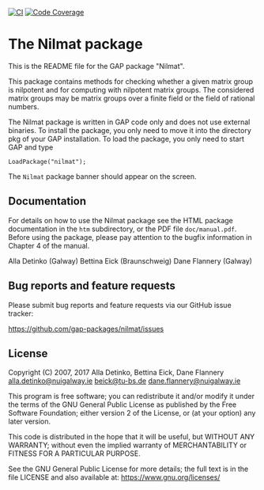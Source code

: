 [![CI](https://github.com/gap-packages/nilmat/actions/workflows/CI.yml/badge.svg)](https://github.com/gap-packages/nilmat/actions/workflows/CI.yml)
[![Code Coverage](https://codecov.io/github/gap-packages/nilmat/coverage.svg?branch=master&token=)](https://codecov.io/gh/gap-packages/nilmat)

# The Nilmat package

This is the README file for the GAP package "Nilmat".

This package contains methods for checking whether a given matrix group
is nilpotent and for computing with nilpotent matrix groups. The considered
matrix groups may be matrix groups over a finite field or the field of
rational numbers.

The Nilmat package is written in GAP code only and does not use
external binaries. To install the package, you only need to move
it into the directory pkg of your GAP installation. To load the
package, you only need to start GAP and type

    LoadPackage("nilmat");

The `Nilmat` package banner should appear on the screen.


## Documentation

For details on how to use the Nilmat package see the HTML
package documentation in the `htm` subdirectory, or the PDF file
`doc/manual.pdf`.
Before using the package, please pay attention to the bugfix
information in Chapter 4 of the manual.

  Alla Detinko (Galway)
  Bettina Eick (Braunschweig)
  Dane Flannery (Galway)


## Bug reports and feature requests

Please submit bug reports and feature requests via our GitHub issue tracker:

  <https://github.com/gap-packages/nilmat/issues>


## License

Copyright (C) 2007, 2017 Alla Detinko, Bettina Eick, Dane Flannery
<alla.detinko@nuigalway.ie>
<beick@tu-bs.de>
<dane.flannery@nuigalway.ie>

This program is free software; you can redistribute it and/or modify
it under the terms of the GNU General Public License as published by
the Free Software Foundation; either version 2 of the License, or
(at your option) any later version.

This code is distributed in the hope that it will be useful,
but WITHOUT ANY WARRANTY; without even the implied warranty
of MERCHANTABILITY or FITNESS FOR A PARTICULAR PURPOSE.

See the GNU General Public License for more details; the full text
is in the file LICENSE and also available at:
  <https://www.gnu.org/licenses/>
